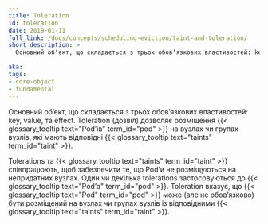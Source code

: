 ```yaml
---
title: Toleration
id: toleration
date: 2019-01-11
full_link: /docs/concepts/scheduling-eviction/taint-and-toleration/
short_description: >
  Основний обʼєкт, що складається з трьох обовʼязкових властивостей: key, value, та effect. Toleration (дозвіл) дозволяє розміщення Podʼів на вузлах чи групах вузлів, які мають відповідні {{< glossary_tooltip text="taints" term_id="taint" >}}.

aka:
tags:
- core-object
- fundamental
---
```

Основний обʼєкт, що складається з трьох обовʼязкових властивостей: key, value, та effect. Toleration (дозвіл) дозволяє розміщення {{< glossary_tooltip text="Podʼів" term_id="pod" >}} на вузлах чи групах вузлів, які мають відповідні {{< glossary_tooltip text="taints" term_id="taint" >}}.

<!--more-->

Tolerations та {{< glossary_tooltip text="taints" term_id="taint" >}} співпрацюють, щоб забезпечити те, що Podʼи не розміщуються на непридатних вузлах. Один чи декілька tolerations застосовуються до {{< glossary_tooltip text="Podʼа" term_id="pod" >}}. Toleration вказує, що {{< glossary_tooltip text="Pod" term_id="pod" >}} може (але не обовʼязково) бути розміщений на вузлах чи групах вузлів із відповідними {{< glossary_tooltip text="taints" term_id="taint" >}}.
